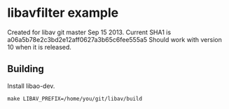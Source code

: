 # libavfilter example

Created for libav git master Sep 15 2013.
Current SHA1 is a06a5b78e2c3bd2e12aff0627a3b65c6fee555a5
Should work with version 10 when it is released.

## Building

Install libao-dev.

```
make LIBAV_PREFIX=/home/you/git/libav/build
```

